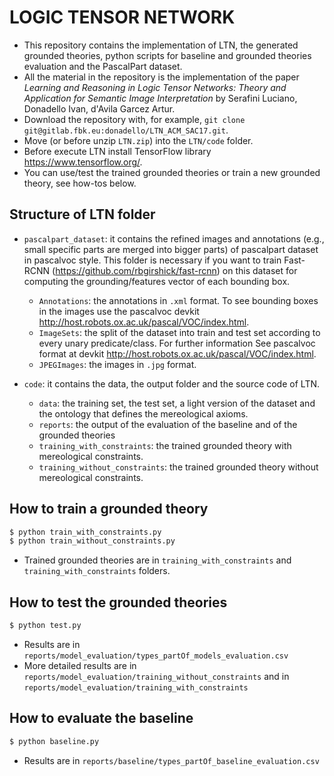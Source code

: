 # LOGIC TENSOR NETWORK

- This repository contains the implementation of LTN, the generated grounded theories, python scripts for baseline and grounded theories evaluation and the PascalPart dataset.
- All the material in the repository is the implementation of the paper *Learning and Reasoning in Logic Tensor Networks: Theory and Application for Semantic Image Interpretation* by Serafini Luciano, Donadello Ivan, d'Avila Garcez Artur.
- Download the repository with, for example, `git clone git@gitlab.fbk.eu:donadello/LTN_ACM_SAC17.git`.
- Move (or before unzip `LTN.zip`) into the `LTN/code` folder.
- Before execute LTN install TensorFlow library https://www.tensorflow.org/.
- You can use/test the trained grounded theories or train a new grounded theory, see how-tos below.

## Structure of LTN folder

- `pascalpart_dataset`: it contains the refined images and annotations (e.g., small specific parts are merged into bigger parts) of pascalpart dataset in pascalvoc style. This folder is necessary if you want to train Fast-RCNN (https://github.com/rbgirshick/fast-rcnn) on this dataset for computing the grounding/features vector of each bounding box.
    - `Annotations`: the annotations in `.xml` format. To see bounding boxes in the images use the pascalvoc devkit http://host.robots.ox.ac.uk/pascal/VOC/index.html.
    - `ImageSets`: the split of the dataset into train and test set according to every unary predicate/class. For further information See pascalvoc format at devkit http://host.robots.ox.ac.uk/pascal/VOC/index.html.
    - `JPEGImages`: the images in `.jpg` format.

- `code`: it contains the data, the output folder and the source code of LTN.
    - `data`: the training set, the test set, a light version of the dataset and the ontology that defines the mereological axioms.
    - `reports`: the output of the evaluation of the baseline and of the grounded theories
    - `training_with_constraints`: the trained grounded theory with mereological constraints.
    - `training_without_constraints`: the trained grounded theory without mereological constraints.

## How to train a grounded theory

```sh
$ python train_with_constraints.py
$ python train_without_constraints.py
```
- Trained grounded theories are in `training_with_constraints` and `training_with_constraints` folders.

## How to test the grounded theories

```sh
$ python test.py
```
- Results are in `reports/model_evaluation/types_partOf_models_evaluation.csv`
- More detailed results are in `reports/model_evaluation/training_without_constraints` and in `reports/model_evaluation/training_with_constraints`

## How to evaluate the baseline
```sh
$ python baseline.py
```
- Results are in `reports/baseline/types_partOf_baseline_evaluation.csv`